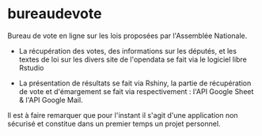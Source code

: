 # bureaudevote

Bureau de vote en ligne sur les lois proposées par l'Assemblée Nationale.

- La récupération des votes, des informations sur les députés, et les textes de loi sur les divers site de l'opendata se fait via le logiciel libre Rstudio

- La présentation de résultats se fait via Rshiny, la partie de récupération de vote et d'émargement se fait via respectivement :
  l'API Google Sheet & l'API Google Mail. 
  
Il est à faire remarquer que pour l'instant il s'agit d'une application non sécurisé et constitue dans un premier temps un projet
personnel.


